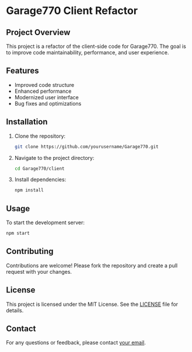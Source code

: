 # Garage770 Client Refactor

## Project Overview
This project is a refactor of the client-side code for Garage770. The goal is to improve code maintainability, performance, and user experience.

## Features
- Improved code structure
- Enhanced performance
- Modernized user interface
- Bug fixes and optimizations

## Installation
1. Clone the repository:
    ```bash
    git clone https://github.com/yourusername/Garage770.git
    ```
2. Navigate to the project directory:
    ```bash
    cd Garage770/client
    ```
3. Install dependencies:
    ```bash
    npm install
    ```

## Usage
To start the development server:
```bash
npm start
```

## Contributing
Contributions are welcome! Please fork the repository and create a pull request with your changes.

## License
This project is licensed under the MIT License. See the [LICENSE](LICENSE) file for details.

## Contact
For any questions or feedback, please contact [your email](mailto:youremail@example.com).
